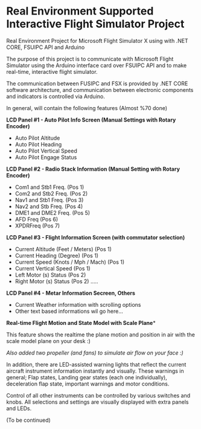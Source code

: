 # Real Environment Supported Interactive Flight Simulator Project
Real Environment Project for Microsoft Flight Simulator X using with .NET CORE, FSUIPC API and Arduino 

The purpose of this project is to communicate with Microsoft Flight Simulator using the Arduino interface card over FSUIPC API and to make real-time, interactive flight simulator.

The communication between FUSIPC and FSX is provided by .NET CORE software architecture, and communication between electronic components and indicators is controlled via Arduino.

In general, will contain the following features (Almost %70 done)

**LCD Panel #1 - Auto Pilot Info Screen (Manual Settings with Rotary Encoder)** 

- Auto Pilot Altitude
- Auto Pilot Heading
- Auto Pilot Vertical Speed
- Auto Pilot Engage Status

**LCD Panel #2 - Radio Stack Information (Manual Setting with Rotary Encoder)** 

- Com1 and Stb1 Freq. (Pos 1)
- Com2 and Stb2 Freq. (Pos 2)
- Nav1 and Stb1 Freq. (Pos 3)
- Nav2 and Stb Freq. (Pos 4)
- DME1 and DME2 Freq. (Pos 5)
- AFD Freq (Pos 6)
- XPDRFreq (Pos 7)

**LCD Panel #3 - Flight Information Screen (with commutator selection)** 

- Current Altitude (Feet / Meters) (Pos 1)
- Current Heading (Degree) (Pos 1)
- Current Speed ​​(Knots / Mph / Mach) (Pos 1)
- Current Vertical Speed ​​(Pos 1)
- Left Motor (s) Status (Pos 2)
- Right Motor (s) Status (Pos 2)
.....

**LCD Panel #4 - Metar Information Secreen, Others** 

- Current Weather information with scrolling options
- Other text based informations wil go here...

**Real-time Flight Motion and State Model with Scale Plane***

This feature shows the realtime the plane motion and position in air with the scale model plane on your desk :)

*Also added two propeller (and fans) to simulate air flow on your face :)*

In addition, there are LED-assisted warning lights that reflect the current aircraft instrument information instantly and visually. These warnings in general; Flap states, Landing gear states (each one individually), deceleration flap state, important warnings and motor conditions.

Control of all other instruments can be controlled by various switches and knobs. All selections and settings are visually displayed with extra panels and LEDs.

(To be continued)
